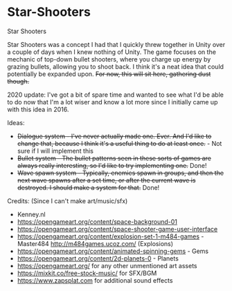 # Star-Shooters
Star Shooters

Star Shooters was a concept I had that I quickly threw together in Unity over a couple of days when I knew nothing of Unity. The game focuses on the mechanic of top-down bullet shooters, where you charge up energy by grazing bullets, allowing you to shoot back. I think it's a neat idea that could potentially be expanded upon. ~~For now, this will sit here, gathering dust though.~~

2020 update:
I've got a bit of spare time and wanted to see what I'd be able to do now that I'm a lot wiser and know a lot more since I initially came up with this idea in 2016.

Ideas:
* ~~Dialogue system - I've never actually made one. Ever. And I'd like to change that, because I think it's a useful thing to do at least once.~~ - Not sure if I will implement this
* ~~Bullet system - The bullet patterns seen in these sorts of games are always really interesting, so I'd like to try implementing one.~~ Done!
* ~~Wave spawn system - Typically, enemies spawn in groups, and then the next wave spawns after a set time, or after the current wave is destroyed. I should make a system for that.~~ Done!


Credits: (Since I can't make art/music/sfx)
* Kenney.nl
* https://opengameart.org/content/space-background-01
* https://opengameart.org/content/space-shooter-game-user-interface
* https://opengameart.org/content/explosion-set-1-m484-games - Master484 http://m484games.ucoz.com/ (Explosions)
* https://opengameart.org/content/animated-spinning-gems - Gems
* https://opengameart.org/content/2d-planets-0 - Planets
* https://opengameart.org/ for any other unmentioned art assets
* https://mixkit.co/free-stock-music/ for SFX/BGM
* https://www.zapsplat.com for additional sound effects 
